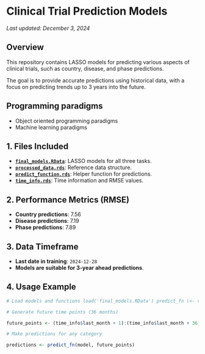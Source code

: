 # Clinical Trial Prediction Models

*Last updated: December 3, 2024*

## Overview

This repository contains LASSO models for predicting various aspects of clinical trials, such as country, disease, and phase predictions.

The goal is to provide accurate predictions using historical data, with a focus on predicting trends up to 3 years into the future.

## Programming paradigms

- Object oriented programming paradigms
- Machine learning paradigms

## 1. Files Included

-   [**`final_models.RData`**](./final_models.RData): LASSO models for all three tasks.
-   [**`processed_data.rds`**](./processed_data.rds): Reference data structure.
-   [**`predict_function.rds`**](./predict_function.rds): Helper function for predictions.
-   [**`time_info.rds`**](./time_info.rds): Time information and RMSE values.

## 2. Performance Metrics (RMSE)

-   **Country predictions**: 7.56
-   **Disease predictions**: 7.19
-   **Phase predictions**: 7.89

## 3. Data Timeframe

-   **Last date in training**: `2024-12-28`
-   **Models are suitable for 3-year ahead predictions**.

## 4. Usage Example

``` r 
# Load models and functions load('final_models.RData') predict_fn \<- readRDS('predict_function.rds') time_info \<- readRDS('time_info.rds')

# Generate future time points (36 months)

future_points <- (time_info$last_month + 1):(time_info$last_month + 36)

# Make predictions for any category

predictions <- predict_fn(model, future_points)

